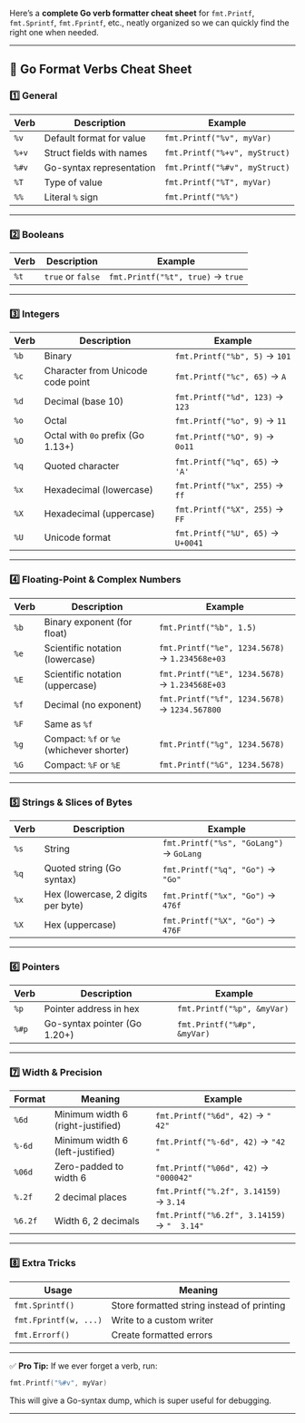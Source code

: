 Here’s a **complete Go verb formatter cheat sheet** for `fmt.Printf`, `fmt.Sprintf`, `fmt.Fprintf`, etc., neatly organized so we can quickly find the right one when needed.

---

## **📜 Go Format Verbs Cheat Sheet**

### 1️⃣ **General**

| Verb  | Description              | Example                       |
| ----- | ------------------------ | ----------------------------- |
| `%v`  | Default format for value | `fmt.Printf("%v", myVar)`     |
| `%+v` | Struct fields with names | `fmt.Printf("%+v", myStruct)` |
| `%#v` | Go-syntax representation | `fmt.Printf("%#v", myStruct)` |
| `%T`  | Type of value            | `fmt.Printf("%T", myVar)`     |
| `%%`  | Literal `%` sign         | `fmt.Printf("%%")`            |

---

### 2️⃣ **Booleans**

| Verb | Description       | Example                           |
| ---- | ----------------- | --------------------------------- |
| `%t` | `true` or `false` | `fmt.Printf("%t", true)` → `true` |

---

### 3️⃣ **Integers**

| Verb | Description                       | Example                           |
| ---- | --------------------------------- | --------------------------------- |
| `%b` | Binary                            | `fmt.Printf("%b", 5)` → `101`     |
| `%c` | Character from Unicode code point | `fmt.Printf("%c", 65)` → `A`      |
| `%d` | Decimal (base 10)                 | `fmt.Printf("%d", 123)` → `123`   |
| `%o` | Octal                             | `fmt.Printf("%o", 9)` → `11`      |
| `%O` | Octal with `0o` prefix (Go 1.13+) | `fmt.Printf("%O", 9)` → `0o11`    |
| `%q` | Quoted character                  | `fmt.Printf("%q", 65)` → `'A'`    |
| `%x` | Hexadecimal (lowercase)           | `fmt.Printf("%x", 255)` → `ff`    |
| `%X` | Hexadecimal (uppercase)           | `fmt.Printf("%X", 255)` → `FF`    |
| `%U` | Unicode format                    | `fmt.Printf("%U", 65)` → `U+0041` |

---

### 4️⃣ **Floating-Point & Complex Numbers**

| Verb | Description                               | Example                                        |
| ---- | ----------------------------------------- | ---------------------------------------------- |
| `%b` | Binary exponent (for float)               | `fmt.Printf("%b", 1.5)`                        |
| `%e` | Scientific notation (lowercase)           | `fmt.Printf("%e", 1234.5678)` → `1.234568e+03` |
| `%E` | Scientific notation (uppercase)           | `fmt.Printf("%E", 1234.5678)` → `1.234568E+03` |
| `%f` | Decimal (no exponent)                     | `fmt.Printf("%f", 1234.5678)` → `1234.567800`  |
| `%F` | Same as `%f`                              |                                                |
| `%g` | Compact: `%f` or `%e` (whichever shorter) | `fmt.Printf("%g", 1234.5678)`                  |
| `%G` | Compact: `%F` or `%E`                     | `fmt.Printf("%G", 1234.5678)`                  |

---

### 5️⃣ **Strings & Slices of Bytes**

| Verb | Description                        | Example                                 |
| ---- | ---------------------------------- | --------------------------------------- |
| `%s` | String                             | `fmt.Printf("%s", "GoLang")` → `GoLang` |
| `%q` | Quoted string (Go syntax)          | `fmt.Printf("%q", "Go")` → `"Go"`       |
| `%x` | Hex (lowercase, 2 digits per byte) | `fmt.Printf("%x", "Go")` → `476f`       |
| `%X` | Hex (uppercase)                    | `fmt.Printf("%X", "Go")` → `476F`       |

---

### 6️⃣ **Pointers**

| Verb  | Description                  | Example                     |
| ----- | ---------------------------- | --------------------------- |
| `%p`  | Pointer address in hex       | `fmt.Printf("%p", &myVar)`  |
| `%#p` | Go-syntax pointer (Go 1.20+) | `fmt.Printf("%#p", &myVar)` |

---

### 7️⃣ **Width & Precision**

| Format  | Meaning                           | Example                                     |
| ------- | --------------------------------- | ------------------------------------------- |
| `%6d`   | Minimum width 6 (right-justified) | `fmt.Printf("%6d", 42)` → `"    42"`        |
| `%-6d`  | Minimum width 6 (left-justified)  | `fmt.Printf("%-6d", 42)` → `"42    "`       |
| `%06d`  | Zero-padded to width 6            | `fmt.Printf("%06d", 42)` → `"000042"`       |
| `%.2f`  | 2 decimal places                  | `fmt.Printf("%.2f", 3.14159)` → `3.14`      |
| `%6.2f` | Width 6, 2 decimals               | `fmt.Printf("%6.2f", 3.14159)` → `"  3.14"` |

---

### 8️⃣ **Extra Tricks**

| Usage                 | Meaning                                    |
| --------------------- | ------------------------------------------ |
| `fmt.Sprintf()`       | Store formatted string instead of printing |
| `fmt.Fprintf(w, ...)` | Write to a custom writer                   |
| `fmt.Errorf()`        | Create formatted errors                    |

---

✅ **Pro Tip:** If we ever forget a verb, run:

```go
fmt.Printf("%#v", myVar)
```

This will give a Go-syntax dump, which is super useful for debugging.

---

